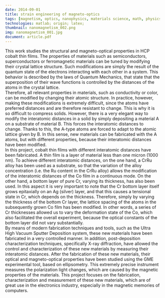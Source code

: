 ```yaml
---
date: 2014-09-01
title: strain engineering of magneto-optics
tags: [magnetism, optics, nanophysics, materials science, math, physics]
technologies: matlab; origin; latex;
thumbnail: nanomagnetism_002.png
img: nanomagnetism_001.jpg
document: article.pdf
---
```



This work studies the structural and magneto-optical properties in HCP cobalt thin films. The properties of materials such as semiconductors, superconductors or ferromagnetic materials can be tuned by modifying their crystal lattice structure. Such modifications are simply the result of the quantum state of the electrons interacting with each other in a system. This behavior is described by the laws of Quantum Mechanics, that state that the superposition of their wave functions is controlled by the distances of the atoms in the crystal lattice. <br>
Therefore, all relevant properties in materials, such as conductivity or color, can be modified by changing their atomic structure. In practice, however, making these modifications is extremely difficult, since the atoms have preferred distances and are therefore resistant to change. This is why it is so difficult to compress solids. However, there is a very elegant way to modify the interatomic distances in a solid by simply depositing a material A on a substrate of material B. This forces the interatomic distances to change. Thanks to this, the A-type atoms are forced to adapt to the atomic lattice given by B. In this sense, new materials can be fabricated with the A atoms, but with different properties, because their interatomic distances have been modified. <br>
In this project, cobalt thin films with different interatomic distances have been fabricated. A thin film is a layer of material less than one micron (1000 nm). To achieve different interatomic distances, on the one hand, a CrRu alloy has been used as a substrate, so that the variation of the alloy concentration (i.e. the Ru content in the CrRu alloy) allows the modification of the interatomic distances of the Co film in a continuous mode. On the other hand, a bottom layer of pure Cr, varying its thickness, has also been used. In this aspect it is very important to note that the Cr bottom layer itself grows epitaxially on an Ag (silver) layer, and that this causes a tensional state in Cr, which depends on the thickness. Therefore, simply by varying the thickness of the bottom Cr layer, the lattice spacing of the atoms in the subsequently grown Co film has been modified. In other words, a series of Cr thicknesses allowed us to vary the deformation state of the Co, which also facilitated the overall experiment, because the optical constants of the bottom layer did not vary substantially. <br>
By means of modern fabrication techniques and tools, such as the Ultra High Vacuum Sputter Deposition system, these new materials have been fabricated in a very controlled manner. In addition, post-deposition characterization techniques, specifically X-ray diffraction, have allowed the control and characterization of these new materials by measuring their interatomic distances. After the fabrication of these new materials, their optical and magneto-optical properties have been studied using the GME experimental tool, based on ellipsometry. This extremely precise instrument measures the polarization light changes, which are caused by the magnetic properties of the materials. This project focuses on the fabrication, characterization and measurement of these new materials, which are of great use in the electronics industry, especially in the magnetic memories of computers.